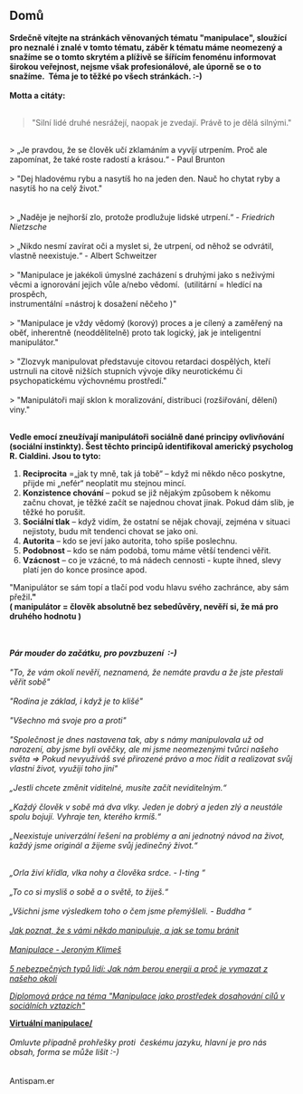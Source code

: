 <h2 id="title"><span>Dom&#367;</span></h2>
					<strong>Srde&#269;n&#283; v&iacute;tejte na str&aacute;nk&aacute;ch v&#283;novan&yacute;ch t&eacute;matu &quot;manipulace&quot;, slou&#382;&iacute;c&iacute; pro neznal&eacute; i znal&eacute; v tomto t&eacute;matu, z&aacute;b&#283;r k t&eacute;matu m&aacute;me neomezen&yacute; a sna&#382;&iacute;me se o tomto skryt&eacute;m a pl&iacute;&#382;iv&#283; se &scaron;&iacute;&#345;&iacute;c&iacute;m fenom&eacute;nu informovat &scaron;irokou ve&#345;ejnost, nejsme v&scaron;ak profesion&aacute;lov&eacute;, ale &uacute;porn&#283; se o to sna&#382;&iacute;me.&nbsp; T&eacute;ma je to t&#283;&#382;k&eacute; po v&scaron;ech str&aacute;nk&aacute;ch. :-)<br />
<br />
Motta a cit&aacute;ty: <br />
<br />
</strong>

> &quot;Siln&iacute; lid&eacute; druh&eacute; nesr&aacute;&#382;ej&iacute;, naopak je zvedaj&iacute;. Pr&aacute;v&#283; to je d&#283;l&aacute; siln&yacute;mi.&quot;<br />
<br />
> &bdquo;Je pravdou, &#382;e se &#269;lov&#283;k u&#269;&iacute; zklam&aacute;n&iacute;m a vyv&iacute;j&iacute; utrpen&iacute;m. Pro&#269; ale zapom&iacute;nat, &#382;e tak&eacute; roste radost&iacute; a kr&aacute;sou.&ldquo;  - Paul Brunton<br />
<br />
> &quot;Dej hladov&eacute;mu rybu a nasyt&iacute;&scaron; ho na jeden den. Nau&#269; ho chytat ryby a nasyt&iacute;&scaron; ho na cel&yacute; &#382;ivot.&quot;<br />
<br />
<br />
> &bdquo;Nad&#283;je je nejhor&scaron;&iacute; zlo, proto&#382;e prodlu&#382;uje lidsk&eacute; utrpen&iacute;.&ldquo; - <em>Friedrich Nietzsche </em><br />
<br />
> &bdquo;Nikdo nesm&iacute; zav&iacute;rat o&#269;i a myslet si, &#382;e utrpen&iacute;, od n&#283;ho&#382; se odvr&aacute;til, vlastn&#283; neexistuje.&ldquo;  - Albert Schweitzer <br />
<br />
> &quot;Manipulace je jak&eacute;koli &uacute;mysln&eacute; zach&aacute;zen&iacute; s druh&yacute;mi jako s ne&#382;iv&yacute;mi v&#283;cmi a ignorov&aacute;n&iacute; jejich v&#367;le a/nebo v&#283;dom&iacute;.&nbsp; (utilit&aacute;rn&iacute; = hled&iacute;c&iacute; na prosp&#283;ch, <br />
instrument&aacute;ln&iacute; =n&aacute;stroj k dosa&#382;en&iacute; n&#283;&#269;eho )&quot;<br />
<br />
> &quot;Manipulace je v&#382;dy v&#283;dom&yacute; (korov&yacute;) proces a je c&iacute;len&yacute; a zam&#283;&#345;en&yacute; na<br />
ob&#283;&#357;, inherentn&#283; (neodd&#283;liteln&#283;) proto tak logick&yacute;, jak je inteligentn&iacute; manipul&aacute;tor.&quot;<br />
<br />
> &quot;Zlozvyk manipulovat p&#345;edstavuje citovou retardaci dosp&#283;l&yacute;ch, kte&#345;&iacute;<br />
ustrnuli na citov&#283; ni&#382;&scaron;&iacute;ch stupn&iacute;ch v&yacute;voje d&iacute;ky neurotick&eacute;mu &#269;i<br />
psychopatick&eacute;mu v&yacute;chovn&eacute;mu prost&#345;ed&iacute;.&quot;<br />
<br />
> &quot;Manipul&aacute;to&#345;i maj&iacute; sklon k moralizov&aacute;n&iacute;, distribuci (roz&scaron;i&#345;ov&aacute;n&iacute;, d&#283;len&iacute;) viny.&quot;<br />
<br />
<p><strong>Vedle emoc&iacute; zneu&#382;&iacute;vaj&iacute; manipul&aacute;to&#345;i soci&aacute;ln&#283; dan&eacute; principy  ovliv&#328;ov&aacute;n&iacute; (soci&aacute;ln&iacute; instinkty). &Scaron;est t&#283;chto princip&#367; identifikoval  americk&yacute; psycholog R. Cialdini. Jsou to tyto:</strong></p>
<ol>
    <li><strong>Reciprocita</strong> =&bdquo;jak ty mn&#283;, tak j&aacute; tob&#283;&ldquo; &ndash; kdy&#382; mi n&#283;kdo n&#283;co poskytne, p&#345;ijde mi &bdquo;nef&eacute;r&ldquo; neoplatit mu stejnou minc&iacute;.</li>
    <li><strong>Konzistence chov&aacute;n&iacute;</strong>&nbsp;&ndash; pokud se ji&#382; n&#283;jak&yacute;m zp&#367;sobem  k&nbsp;n&#283;komu za&#269;nu chovat, je t&#283;&#382;k&eacute; za&#269;&iacute;t se najednou chovat jinak. Pokud  d&aacute;m slib, je t&#283;&#382;k&eacute; ho poru&scaron;it.</li>
    <li><strong>Soci&aacute;ln&iacute; tlak</strong>&nbsp;&ndash; kdy&#382; vid&iacute;m, &#382;e ostatn&iacute; se n&#283;jak chovaj&iacute;, zejm&eacute;na v&nbsp;situaci nejistoty, budu m&iacute;t tendenci chovat se jako oni.</li>
    <li><strong>Autorita</strong>&nbsp;&ndash; kdo se jev&iacute; jako autorita, toho sp&iacute;&scaron;e poslechnu.</li>
    <li><strong>Podobnost</strong>&nbsp;&ndash; kdo se n&aacute;m podob&aacute;, tomu m&aacute;me v&#283;t&scaron;&iacute; tendenci v&#283;&#345;it.</li>
    <li><strong>Vz&aacute;cnost</strong>&nbsp;&ndash; co je vz&aacute;cn&eacute;, to m&aacute; n&aacute;dech cennosti - kupte ihned, slevy plat&iacute; jen do konce prosince apod.</li>
</ol>
<div id="stcpDiv" style="position: absolute; top: -1999px; left: -1988px;">Siln&iacute; lid&eacute; druh&eacute;&nbsp;<strong>nesr&aacute;&#382;ej&iacute;</strong>, naopak <strong>je</strong>&nbsp;zvedaj&iacute;. Pr&aacute;v&#283; to je d&#283;l&aacute; siln&yacute;mi.</div>
&quot;Manipul&aacute;tor se s&aacute;m top&iacute; a tla&#269;&iacute; pod vodu hlavu sv&eacute;ho zachr&aacute;nce, aby s&aacute;m p&#345;e&#382;il<strong>.&quot;<br />
</strong><strong>( manipul&aacute;tor = &#269;lov&#283;k absolutn&#283; bez sebed&#367;v&#283;ry, nev&#283;&#345;&iacute; si, &#382;e m&aacute; pro druh&eacute;ho hodnotu )<br />
<br />
<br />
</strong>
<p><strong><em>P&aacute;r mouder </em><em><em>do za&#269;&aacute;tku,</em> pro povzbuzen&iacute;&nbsp; :-)</em></strong><em><br />
<br />
&quot;To, &#382;e v&aacute;m okol&iacute; nev&#283;&#345;&iacute;, neznamen&aacute;, &#382;e nem&aacute;te pravdu a &#382;e jste p&#345;estali v&#283;&#345;it sob&#283;&quot;<br />
<br />
&quot;Rodina je z&aacute;klad, i kdy&#382; je to kli&scaron;&eacute;&quot;<br />
<br />
&quot;V&scaron;echno m&aacute; svoje pro a proti&quot;<br />
<br />
&quot;Spole&#269;nost je dnes nastavena tak, aby s n&aacute;my manipulovala u&#382; od narozen&iacute;, aby jsme byli ov&#283;&#269;ky, ale mi jsme neomezen&yacute;mi tv&#367;rci na&scaron;eho sv&#283;ta =&gt; Pokud nevyu&#382;&iacute;v&aacute;&scaron; sv&eacute; p&#345;irozen&eacute; pr&aacute;vo a moc &#345;&iacute;dit a realizovat sv&#367;j vlastn&iacute; &#382;ivot, vyu&#382;ij&iacute; toho jin&iacute;&quot;<br />
<br />
</em><em><em>&bdquo;Jestli chcete zm&#283;nit viditeln&eacute;, mus&iacute;te za&#269;&iacute;t neviditeln&yacute;m.&ldquo;<br />
</em><br />
</em><em>&bdquo;Ka&#382;d&yacute; &#269;lov&#283;k v sob&#283; m&aacute; dva vlky. Jeden je dobr&yacute; a jeden zl&yacute; a neust&aacute;le spolu bojuj&iacute;. Vyhraje ten, kter&eacute;ho krm&iacute;&scaron;.&ldquo;<br />
</em><br />
<em>&bdquo;Neexistuje univerz&aacute;ln&iacute; &#345;e&scaron;en&iacute; na probl&eacute;my a ani jednotn&yacute; n&aacute;vod na &#382;ivot, ka&#382;d&yacute; jsme origin&aacute;l a &#382;ijeme sv&#367;j jedine&#269;n&yacute; &#382;ivot.&ldquo;</em></p>
<p><em><br />
</em><em>&bdquo;Orla &#382;iv&iacute; k&#345;&iacute;dla, vlka nohy a &#269;lov&#283;ka srdce. - I-ting &ldquo;<br />
</em><em><br />
<em><em><em><em>&bdquo;To co si mysl&iacute;&scaron; o sob&#283; a o sv&#283;t&#283;, to &#382;ije&scaron;.&ldquo;<br />
<br />
</em></em> </em>&bdquo;V&scaron;ichni jsme v&yacute;sledkem toho o &#269;em jsme p&#345;em&yacute;&scaron;leli. - Buddha &ldquo;<br />
<br />
<a href="http://www.forbes.cz/jak-poznat-ze-s-vami-nekdo-manipuluje-a-jak-se-tomu-branit/" target="_blank">Jak poznat, &#382;e s v&aacute;mi n&#283;kdo manipuluje, a jak se tomu br&aacute;nit</a><br />
<br />
<a target="_blank" href="http://www.venzkrabice.cz/files/uploads/materialy/Manipulace-JKlimes.pdf">Manipulace - Jeron&yacute;m Klime&scaron;</a><br />
<br />
<a href="https://www.firstclass.cz/2015/08/5-nebezpecnych-typu-lidi-jak-nam-berou-energii-a-proc-je-vymazat-z-naseho-okoli/" target="_blank">5 nebezpe&#269;n&yacute;ch typ&#367; lid&iacute;: Jak n&aacute;m berou energii a pro&#269; je vymazat z na&scaron;eho okol&iacute;</a><br />
</em></em></p>
<p><em><a href="http://digilib.k.utb.cz/bitstream/10563/7323/1/&scaron;ev&#269;&iacute;kov&aacute;_2008_dp.pdf" target="_blank">Diplomov&aacute; pr&aacute;ce na t&eacute;ma &quot;Manipulace jako prost&#345;edek dosahov&aacute;n&iacute; c&iacute;l&#367; v soci&aacute;ln&iacute;ch vztaz&iacute;ch&quot;</a><br />
</em></p>
<strong><a href="http://neovlivni.cz/metody-virtualni-manipulace-jak-je-cte-prukopnik-internetu-michal-illich/" target="_blank">Virtu&aacute;ln&iacute; manipulace/</a><br />
<br />
</strong><em>Omluvte p&#345;&iacute;padn&#283; proh&#345;e&scaron;ky proti&nbsp; &#269;esk&eacute;mu jazyku, hlavn&iacute; je pro n&aacute;s obsah, forma se m&#367;&#382;e li&scaron;it :-)</em><br />
<br />
<br />
<a href="http://antispam.er.cz/"><img width="80" border="0" height="15" src="http://as.er.cz/as.gif" alt="Antispam.er.cz" /></a>
